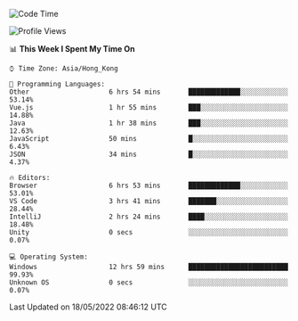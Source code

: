 <!--START_SECTION:waka-->
![Code Time](http://img.shields.io/badge/Code%20Time-12%20hrs%2059%20mins-blue)

![Profile Views](http://img.shields.io/badge/Profile%20Views-624-blue)

📊 **This Week I Spent My Time On** 

```text
⌚︎ Time Zone: Asia/Hong_Kong

💬 Programming Languages: 
Other                    6 hrs 54 mins       █████████████░░░░░░░░░░░░   53.14% 
Vue.js                   1 hr 55 mins        ███░░░░░░░░░░░░░░░░░░░░░░   14.88% 
Java                     1 hr 38 mins        ███░░░░░░░░░░░░░░░░░░░░░░   12.63% 
JavaScript               50 mins             █░░░░░░░░░░░░░░░░░░░░░░░░   6.43% 
JSON                     34 mins             █░░░░░░░░░░░░░░░░░░░░░░░░   4.37%

🔥 Editors: 
Browser                  6 hrs 53 mins       █████████████░░░░░░░░░░░░   53.01% 
VS Code                  3 hrs 41 mins       ███████░░░░░░░░░░░░░░░░░░   28.44% 
IntelliJ                 2 hrs 24 mins       ████░░░░░░░░░░░░░░░░░░░░░   18.48% 
Unity                    0 secs              ░░░░░░░░░░░░░░░░░░░░░░░░░   0.07%

💻 Operating System: 
Windows                  12 hrs 59 mins      █████████████████████████   99.93% 
Unknown OS               0 secs              ░░░░░░░░░░░░░░░░░░░░░░░░░   0.07%

```


 Last Updated on 18/05/2022 08:46:12 UTC
<!--END_SECTION:waka-->
